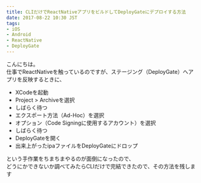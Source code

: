 ```yaml
---
title: CLIだけでReactNativeアプリをビルドしてDeployGateにデプロイする方法
date: 2017-08-22 10:30 JST
tags:
- iOS
- Android
- ReactNative
- DeployGate
---
```


こんにちは。  
仕事でReactNativeを触っているのですが、ステージング（DeployGate）へアプリを反映するときに、

* XCodeを起動
* Project > Archiveを選択
* しばらく待つ
* エクスポート方法（Ad-Hoc）を選択
* オプション（Code Signingに使用するアカウント）を選択
* しばらく待つ
* DeployGateを開く
* 出来上がったipaファイルをDeployGateにドロップ

という手作業をちまちまやるのが面倒になったので、  
どうにかできないか調べてみたらCLIだけで完結できたので、その方法を残します

<!--more-->

